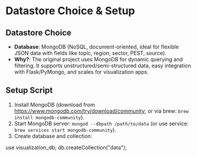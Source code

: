 # Datastore Choice & Setup

## Datastore Choice
- **Database**: MongoDB (NoSQL, document-oriented, ideal for flexible JSON data with fields like topic, region, sector, PEST, source).
- **Why?**: The original project uses MongoDB for dynamic querying and filtering. It supports unstructured/semi-structured data, easy integration with Flask/PyMongo, and scales for visualization apps.

## Setup Script
1. Install MongoDB (download from https://www.mongodb.com/try/download/community; or via brew: `brew install mongodb-community`).
2. Start MongoDB server: `mongod --dbpath /path/to/data` (or use service: `brew services start mongodb-community`).
3. Create database and collection:

use visualization_db;
db.createCollection("data");
